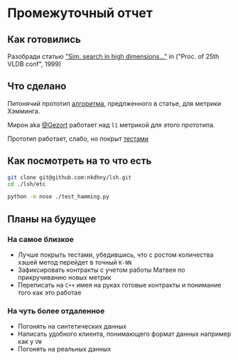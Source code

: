 # Промежуточный отчет

## Как готовились

Разобради статью ["Sim. search in high dimensions..."](http://www.vldb.org/conf/1999/P49.pdf) in ("Proc. of 25th VLDB conf", 1999)

## Что сделано

Питонячий прототип [алгоритма](https://github.com/nkdhny/lsh/blob/master/etc/hamming.py), предлженного в статье, для метрики Хэмминга. 

Мирон aka [@Gezort](https://github.com/Gezort) работает над `l1` метрикой для этого прототипа.

Прототип работает, слабо, но покрыт [тестами](https://github.com/nkdhny/lsh/blob/master/etc/test_hamming.py)

## Как посмотреть на то что есть

```bash
git clone git@github.com:nkdhny/lsh.git
cd ./lsh/etc

python -m nose ./test_hamming.py
```

## Планы на будущее

### На самое близкое

* Лучше покрыть тестами, убедившись, что с ростом количества хэшей метод перейдет в точный `K-NN`
* Зафиксировать контракты с учетом работы Матвея по прикручиванию новых метрик
* Переписать на `C++` имея на руках готовые контракты и понимание того как это работае

### На чуть более отдаленное
* Погонять на синтетических данных
* Написать удобного клиента, понимающего формат данных например как у `VW`
* Погонять на реальных данных

